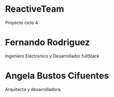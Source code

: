 # ReactiveTeam
Proyecto ciclo 4

# Fernando Rodriguez 

Ingeniero Electronico y Desarrollador fullStack


# Angela Bustos Cifuentes

Arquitecta y desarrolladora.
